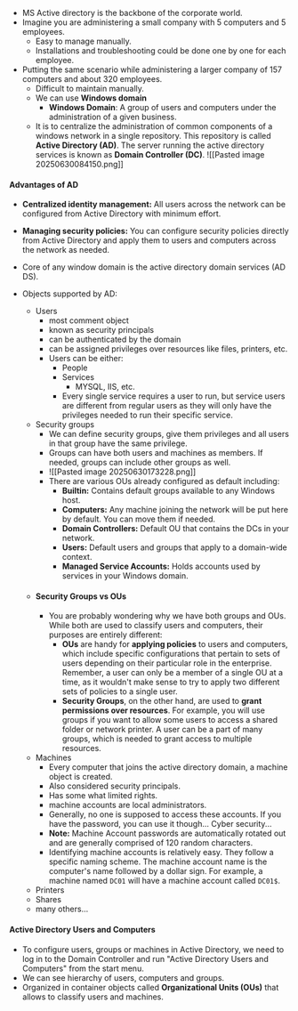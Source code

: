 - MS Active directory is the backbone of the corporate world.
- Imagine you are administering a small company with 5 computers and 5 employees.
	- Easy to manage manually.
	- Installations and troubleshooting could be done one by one for each employee.
- Putting the same scenario while administering a larger company of 157 computers and about 320 employees.
	- Difficult to maintain manually.
	- We can use **Windows domain**
		- **Windows Domain**: A group of users and computers under the administration of a given business.
	- It is to centralize the administration of common components of a windows network in a single repository. This repository is called **Active Directory (AD)**. The server running the active directory services is known as **Domain Controller (DC)**.
![[Pasted image 20250630084150.png]]
#### Advantages of AD
- **Centralized identity management:** All users across the network can be configured from Active Directory with minimum effort.
- **Managing security policies:** You can configure security policies directly from Active Directory and apply them to users and computers across the network as needed.

- Core of any window domain is the active directory domain services (AD DS).
- Objects supported by AD:
	- Users
		- most comment object
		- known as security principals
		- can be authenticated by the domain
		- can be assigned privileges over resources like files, printers, etc.
		- Users can be either:
			- People
			- Services
				- MYSQL, IIS, etc.
			- Every single service requires a user to run, but service users are different from regular users as they will only have the privileges needed to run their specific service.
	- Security groups
		- We can define security groups, give them privileges and all users in that group have the same privilege.
		- Groups can have both users and machines as members. If needed, groups can include other groups as well.
		- ![[Pasted image 20250630173228.png]]
		- There are various OUs already configured as default including:
			- **Builtin:** Contains default groups available to any Windows host.
			- **Computers:** Any machine joining the network will be put here by default. You can move them if needed.
			- **Domain Controllers:** Default OU that contains the DCs in your network.
			- **Users:** Default users and groups that apply to a domain-wide context.
			- **Managed Service Accounts:** Holds accounts used by services in your Windows domain.
	- #### Security Groups vs OUs
		- You are probably wondering why we have both groups and OUs. While both are used to classify users and computers, their purposes are entirely different:
			- **OUs** are handy for **applying policies** to users and computers, which include specific configurations that pertain to sets of users depending on their particular role in the enterprise. Remember, a user can only be a member of a single OU at a time, as it wouldn't make sense to try to apply two different sets of policies to a single user.
			- **Security Groups**, on the other hand, are used to **grant permissions over resources**. For example, you will use groups if you want to allow some users to access a shared folder or network printer. A user can be a part of many groups, which is needed to grant access to multiple resources.
	- Machines
		- Every computer that joins the active directory domain, a machine object is created.
		- Also considered security principals.
		- Has some what limited rights.
		- machine accounts are local administrators.
		- Generally, no one is supposed to access these accounts. If you have the password, you can use it though... Cyber security...
		- **Note:** Machine Account passwords are automatically rotated out and are generally comprised of 120 random characters.
		- Identifying machine accounts is relatively easy. They follow a specific naming scheme. The machine account name is the computer's name followed by a dollar sign. For example, a machine named `DC01` will have a machine account called `DC01$`.
	- Printers
	- Shares
	- many others...
#### Active Directory Users and Computers
- To configure users, groups or machines in Active Directory, we need to log in to the Domain Controller and run "Active Directory Users and Computers" from the start menu.
- We can see hierarchy of users, computers and groups.
- Organized in container objects called **Organizational Units (OUs)** that allows to classify users and machines.